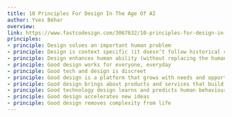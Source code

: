 ```yaml
---
title: 10 Principles For Design In The Age Of AI
author: Yves Béhar
overview:
link: https://www.fastcodesign.com/3067632/10-principles-for-design-in-the-age-of-ai
principles:
- principle: Design solves an important human problem
- principle: Design is context specific (it doesn’t follow historical cliches)
- principle: Design enhances human ability (without replacing the human)
- principle: Good design works for everyone, everyday
- principle: Good tech and design is discreet
- principle: Good design is a platform that grows with needs and opportunities
- principle: Good design brings about products and services that build long-term relationships (but don’t create emotional dependency)
- principle: Good technology design learns and predicts human behaviour
- principle: Good design accelerates new ideas
- principle: Good design removes complexity from life
---
```

